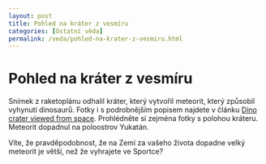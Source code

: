 ```yaml
---
layout: post
title: Pohled na kráter z vesmíru
categories: [Ostatní věda]
permalink: /veda/pohled-na-krater-z-vesmiru.html
---
```

# Pohled na kráter z vesmíru

Snímek z raketoplánu odhalil kráter, který vytvořil meteorit, který způsobil vyhynutí dinosaurů. Fotky i s podrobnějším popisem najdete v článku [Dino crater viewed from space](http://news.bbc.co.uk/1/hi/sci/tech/2837407.stm). Prohlédněte si zejména fotky s polohou kráteru. Meteorit dopadnul na poloostrov Yukatán.

Víte, že pravděpodobnost, že na Zemi za vašeho života dopadne velký meteorit je větší, než že vyhrajete ve Sportce?

